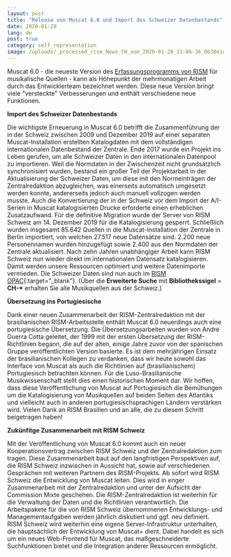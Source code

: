 ```yaml
---
layout: post
title: "Release von Muscat 6.0 und Import des Schweizer Datenbestands"
date: 2020-01-29
lang: de
post: true
category: self_representation
image: /uploads/_processed_/csm_News_CH_vom_2020-01-28_11-06-36_0b38e1efba.png
---
```



Muscat 6.0 - die neueste Version des [Erfassungsprogramms von RISM](/de/community/muscat.html "Opens internal link in new window") für musikalische Quellen - kann als Höhepunkt der mehrmonatigen Arbeit durch das Entwicklerteam bezeichnet werden. Diese neue Version bringt viele "versteckte" Verbesserungen und enthält verschiedene neue Funktionen.

**Import des Schweizer Datenbestands**

Die wichtigste Erneuerung in Muscat 6.0 betrifft die Zusammenführung der in der Schweiz zwischen 2009 und Dezember 2019 auf einer separaten Muscat-Installation erstellten Katalogdaten mit dem vollständigen internationalen Datenbestand der Zentrale. Ende 2017 wurde ein Projekt ins Leben gerufen, um alle Schweizer Daten in den internationalen Datenpool zu importieren. Weil die Normdaten in der Zwischenzeit nicht grundsätzlich synchronisiert wurden, bestand ein großer Teil der Projektarbeit in der Aktualisierung der Schweizer Daten, um diese mit den Normeinträgen der Zentralredaktion abzugleichen, was einerseits automatisch umgesetzt werden konnte, andererseits jedoch auch manuell vollzogen werden musste. Auch die Konvertierung der in der Schweiz vor dem Import der A/I-Serien in Muscat katalogisierten Drucke erforderte einen erheblichen Zusatzaufwand. Für die definitive Migration wurde der Server von RISM Schweiz am 14. Dezember 2019 für die Katalogisierung gesperrt. Schließlich wurden insgesamt 85.642 Quellen in die Muscat-Installation der Zentrale in Berlin importiert, von welchen 27.517 neue Datensätze sind. 2.200 neue Personennamen wurden hinzugefügt sowie 2.400 aus den Normdaten der Zentrale aktualisiert. Nach zehn Jahren unabhängiger Arbeit kann RISM Schweiz nun wieder direkt im internationalen Datensatz katalogisieren. Damit werden unsere Ressourcen optimiert und weitere Datenimporte vermieden. Die Schweizer Daten sind nun auch im [RISM OPAC](https://opac.rism.info/metaopac/start.do?View=rism&SearchType=2&Language=de){:target="_blank"}. (Über die **Erweiterte Suche** mit **Bibliothekssigel** = **CH-\*** erhalten Sie alle Musikquellen aus der Schweiz.)

**Übersetzung ins Portugiesische**

Dank einer neuen Zusammenarbeit der RISM-Zentralredaktion mit der brasilianischen RISM-Arbeitsstelle enthält Muscat 6.0 neuerdings auch eine portugiesische Übersetzung. Die Übersetzungsarbeiten wurden von André Guerra Cotta geleitet, der 1999 mit der ersten Übersetzung der RISM-Richtlinien begann, die auf der alten, einige Jahre zuvor von der spanischen Gruppe veröffentlichten Version basierte. Es ist dem mehrjährigen Einsatz der brasilianischen Kollegen zu verdanken, dass wir heute sowohl das Interface von Muscat als auch die Richtlinien auf (brasilianischem) Portugiesisch betrachten können. Für die Luso-Brasilianische Musikwissenschaft stellt dies einen historischen Moment dar. Wir hoffen, dass diese Veröffentlichung von Muscat auf Portugiesisch die Bemühungen um die Katalogisierung von Musikquellen auf beiden Seiten des Atlantiks und vielleicht auch in anderen portugiesischsprachigen Ländern verstärken wird. Vielen Dank an RISM Brasilien und an alle, die zu diesem Schritt beigetragen haben!



**Zukünfitge Zusammenarbeit mit RISM Schweiz**

Mit der Veröffentlichung von Muscat 6.0 kommt auch ein neuer Kooperationsvertrag zwischen RISM Schweiz und der Zentralredaktion zum tragen. Diese Zusammenarbeit baut auf den langfristigen Perspektiven auf, die RISM Schweiz inzwischen in Aussicht hat, sowie auf verschiedenen Gesprächen mit weiteren Partnern des RISM-Projekts. Ab sofort wird RISM Schweiz die Entwicklung von Muscat leiten. Dies wird in enger Zusammenarbeit mit der Zentralredaktion und unter der Aufsicht der Commission Mixte geschehen. Die RISM-Zentralredaktion ist weiterhin für die Verwaltung der Daten und die Richtlinien verantwortlich. Die Arbeitspakete für die von RISM Schweiz übernommenen Entwicklungs- und Managementaufgaben werden jährlich diskutiert und ggf. neu definiert. RISM Schweiz wird weiterhin eine eigene Server-Infrastruktur unterhalten, die hauptsächlich der Entwicklung von Muscat+ dient. Dabei handelt es sich um ein neues Web-Frontend für Muscat, das maßgeschneiderte Suchfunktionen bietet und die Integration anderer Ressourcen ermöglicht.



<script type="text/javascript">var switchTo5x=true;</script><script type="text/javascript" src="http://w.sharethis.com/button/buttons.js"></script><script type="text/javascript">stLight.options({publisher: "9b601438-1ce1-49d8-bfd7-9cff5df54c17", doNotHash: false, doNotCopy: false, hashAddressBar: false});</script>